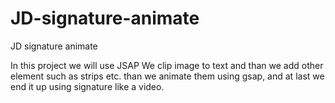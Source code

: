 # JD-signature-animate
JD signature animate 

In this project we will use JSAP
We clip image to text and than we add other element such as strips etc. than we animate them using gsap, and at last we end it up using signature like a video.
